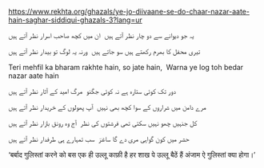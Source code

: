https://www.rekhta.org/ghazals/ye-jo-diivaane-se-do-chaar-nazar-aate-hain-saghar-siddiqui-ghazals-3?lang=ur



یہ جو دیوانے سے دو چار نظر آتے ہیں  
ان میں کچھ صاحب اسرار نظر آتے ہیں

تیری محفل کا بھرم رکھتے ہیں سو جاتے ہیں  
ورنہ یہ لوگ تو بیدار نظر آتے ہیں 


Teri mehfil ka bharam rakhte hain, so jate hain, 
Warna ye log toh bedar nazar aate hain

دور تک کوئی ستارہ ہے نہ کوئی جگنو  
مرگ امید کے آثار نظر آتے ہیں

مرے دامن میں شراروں کے سوا کچھ بھی نہیں  
آپ پھولوں کے خریدار نظر آتے ہیں

کل جنہیں چھو نہیں سکتی تھی فرشتوں کی نظر  
آج وہ رونق بازار نظر آتے ہیں

حشر میں کون گواہی مری دے گا ساغرؔ  
سب تمہارے ہی طرفدار نظر آتے ہیں




‘बर्बाद गुलिस्तां करने को बस एक ही उल्लू काफ़ी है
हर शाख पे उल्लू बैठें हैं अंजाम ऐ गुलिस्तां क्या होगा।’





